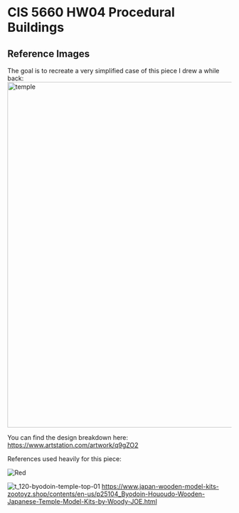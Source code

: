 # CIS 5660 HW04 Procedural Buildings

## Reference Images
The goal is to recreate a very simplified case of this piece I drew a while back:
<img width="778" alt="temple" src="https://github.com/user-attachments/assets/625699f9-a808-4a03-afb0-c0d504618b6b" />

You can find the design breakdown here:
https://www.artstation.com/artwork/q9gZO2

References used heavily for this piece:

![Red](https://github.com/user-attachments/assets/4c7f6f81-8351-4cee-891a-56d304fa12b7)

![t_120-byodoin-temple-top-01](https://github.com/user-attachments/assets/b763c3a2-b052-43a6-88a2-f43c5ceb0217)
https://www.japan-wooden-model-kits-zootoyz.shop/contents/en-us/p25104_Byodoin-Hououdo-Wooden-Japanese-Temple-Model-Kits-by-Woody-JOE.html
